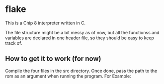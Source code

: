 # flake

This is a Chip 8 interpreter written in C.

The file structure might be a bit messy as of now, but all the functionss and variables are declared in one header file, so they should be easy to keep track of.

## How to get it to work (for now)
Compile the four files in the src directory. Once done, pass the path to the rom as an argument when running the program.
For Example:
```bash

```
